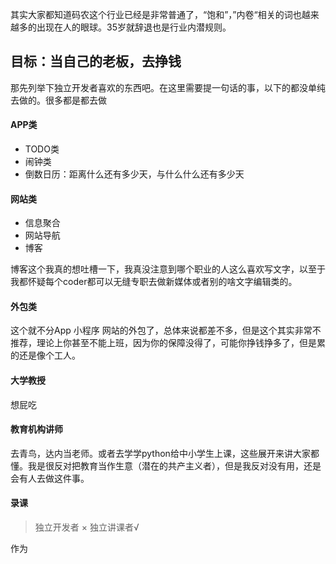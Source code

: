 ​    其实大家都知道码农这个行业已经是非常普通了，“饱和”，”内卷“相关的词也越来越多的出现在人的眼球。35岁就辞退也是行业内潜规则。

## 目标：当自己的老板，去挣钱

那先列举下独立开发者喜欢的东西吧。在这里需要提一句话的事，以下的都没单纯去做的。很多都是都去做

#### APP类

- TODO类
- 闹钟类
- 倒数日历：距离什么还有多少天，与什么什么还有多少天

#### 网站类

- 信息聚合
- 网站导航
- 博客

博客这个我真的想吐槽一下，我真没注意到哪个职业的人这么喜欢写文字，以至于我都怀疑每个coder都可以无缝专职去做新媒体或者别的啥文字编辑类的。

#### 外包类

这个就不分App 小程序 网站的外包了，总体来说都差不多，但是这个其实非常不推荐，理论上你甚至不能上班，因为你的保障没得了，可能你挣钱挣多了，但是累的还是像个工人。

#### 大学教授

想屁吃

#### 教育机构讲师

​	去青鸟，达内当老师。或者去学学python给中小学生上课，这些展开来讲大家都懂。我是很反对把教育当作生意（潜在的共产主义者），但是我反对没有用，还是会有人去做这件事。

#### 录课

> 独立开发者 × 独立讲课者√

作为